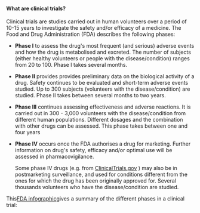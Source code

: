 #### What are clinical trials?

Clinical trials are studies carried out in human volunteers over a period of 10-15 years to investigate the safety and/or efficacy of a medicine. The Food and Drug Administration \(FDA\) describes the following phases:

* **Phase I**
  to assess the drug's most frequent \(and serious\) adverse events and how the drug is metabolised and excreted. The number of subjects \(either healthy volunteers or people with the disease/condition\) ranges from 20 to 100. Phase I takes several months.
* **Phase II**
  provides provides preliminary data on the biological activity of a drug. Safety continues to be evaluated and short-term adverse events studied. Up to 300 subjects \(volunteers with the disease/condition\) are studied. Phase II takes between several months to two years.
* **Phase III**
  continues assessing effectiveness and adverse reactions. It is carried out in 300 - 3,000 volunteers with the disease/condition from different human populations. Different dosages and the combination with other drugs can be assessed. This phase takes between one and four years
* **Phase IV**
  occurs once the FDA authorises a drug for marketing. Further information on drug's safety, efficacy and/or optimal use will be assessed in pharmacovigilance.
 
  Some phase IV drugs \(e.g. from
  [ClinicalTrials.gov](https://clinicaltrials.gov/)
  \) may also be in postmarketing surveillance, and used for conditions different from the ones for which the drug has been originally approved for. Several thousands volunteers who have the disease/condition are studied.

This[FDA infographic](https://www.fda.gov/downloads/Drugs/ResourcesForYou/Consumers/UCM284393.pdf)gives a summary of the different phases in a clinical trial:


